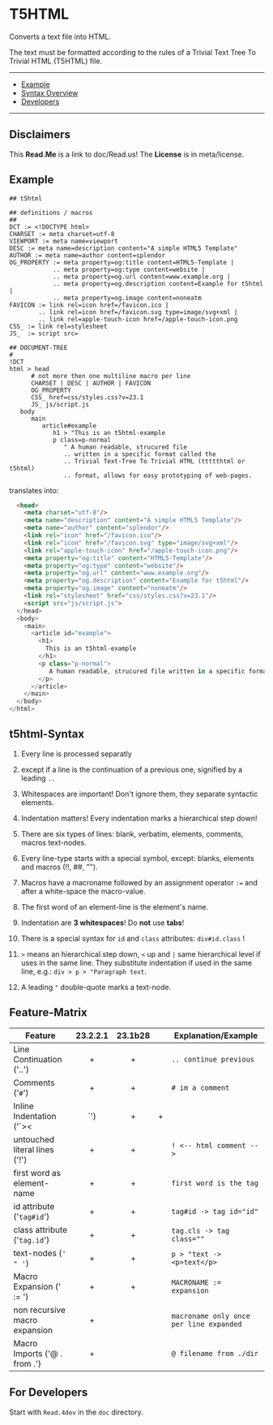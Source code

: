 T5HTML
======

Converts a text file into HTML. 

The text must be formatted according to the rules of a Trivial Text Tree To
Trivial HTML (T5HTML) file.

---

- [Example](#example)
- [Syntax Overview](#t5html-syntax)
- [Developers](#for-developers)

---

## Disclaimers

This **Read.Me** is a link to doc/Read.us!
The **License** is in meta/license.


## Example

```t5html
## t5html

## definitions / macros
##
DCT := <!DOCTYPE html>
CHARSET := meta charset=utf-8
VIEWPORT := meta name=viewport
DESC := meta name=description content="A simple HTML5 Template"
AUTHOR := meta name=author content=splendor
OG_PROPERTY := meta property=og:title content=HTML5-Template |
            .. meta property=og:type content=website |
            .. meta property=og.url content=www.example.org |
            .. meta property=og.description content=Example for t5html |
            .. meta property=og.image content=noneatm
FAVICON := link rel=icon href=/favicon.ico |
        .. link rel=icon href=/favicon.svg type=image/svg+xml |
        .. link rel=apple-touch-icon href=/apple-touch-icon.png
CSS_ := link rel=stylesheet 
JS_  := script src=

## DOCUMENT-TREE
#
!DCT
html > head
      # not more then one multiline macro per line
      CHARSET | DESC | AUTHOR | FAVICON
      OG_PROPERTY
      CSS_ href=css/styles.css?v=23.1
      JS_ js/script.js
   body
      main
         article#example
            h1 > "This is an t5html-example
            p class=p-normal
               " A human readable, strucured file
               .. written in a specific format called the
               .. Trivial Text-Tree To Trivial HTML (ttttthtml or t5html)
               .. format, allows for easy prototyping of web-pages.

```

translates into:

```html
  <head>
    <meta charset="utf-8"/>
    <meta name="description" content="A simple HTML5 Template"/>
    <meta name="author" content="splendor"/>
    <link rel="icon" href="/favicon.ico"/>
    <link rel="icon" href="/favicon.svg" type="image/svg+xml"/>
    <link rel="apple-touch-icon" href="/apple-touch-icon.png"/>
    <meta property="og:title" content="HTML5-Template"/>
    <meta property="og:type" content="website"/>
    <meta property="og.url" content="www.example.org"/>
    <meta property="og.description" content="Example for t5html"/>
    <meta property="og.image" content="noneatm"/>
    <link rel="stylesheet" href="css/styles.css?v=23.1"/>
    <script src="js/script.js">
  </head>
  <body>
    <main>
      <article id="example">
        <h1>
          This is an t5html-example
        </h1>
        <p class="p-normal">
           A human readable, strucured file written in a specific format called the Trivial Text-Tree To Trivial HTML (ttttthtml or t5html) format, allows for easy prototyping of web-pages.
        </p>
      </article>
    </main>
  </body>
</html>
```


## t5html-Syntax

1. Every line is processed separatly

2. except if a line is the continuation of a previous one, signified by a
   leading `..`

3. Whitespaces are important! Don't ignore them, they separate syntactic
   elements.

4. Indentation matters! Every indentation marks a hierarchical step down!

5. There are six types of lines: blank, verbatim, elements, comments, macros
   text-nodes.

6. Every line-type starts with a special symbol, except: blanks, elements and
   macros (!!, ##, "").

7. Macros have a macroname followed by an assignment operator `:=` and after a
   white-space the macro-value.

8. The first word of an element-line is the element's name.

9. Indentation are **3 whitespaces**! Do **not** use **tabs**!

10. There is a special syntax for `id` and `class` attributes: `div#id.class` !

11. `>` means an hierarchical step down, `<` up and `|` same hierarchical level
    if uses in the same line. They substitute indentation if used in the same
    line, e.g.: `div > p > "Paragraph text`.

12. A leading `"` double-quote marks a text-node.


## Feature-Matrix

| Feature                       | 23.2.2.1 | 23.1b28 |         | Explanation/Example       | 
| ----------------------------- | :------: | :-----: | :-----: | ------------------------- |
| Line Continuation ('..')      |     +    |    +    |         | `.. continue previous    `|
| Comments ('`#`')              |     +    |    +    |         | `# im a comment          `|
| Inline Indentation ('`><|`')  |     +    |    +    |         | `div > h1 > div > p      `|
| untouched literal lines ('!') |     +    |    +    |         | `! <-- html comment -->  `|
| first word as element-name    |     +    |    +    |         | `first word is the tag   `|
| id attribute ('`tag#id`')     |     +    |    +    |         | `tag#id -> tag id="id"   `|
| class attribute ('`tag.id`')  |     +    |    +    |         | `tag.cls -> tag class="" `|
| text-nodes (`' " '`)          |     +    |    +    |         | `p > "text -> <p>text</p>`|
| Macro Expansion (' := ')      |     +    |    +    |         | `MACRONAME := expansion  `|
| non recursive macro expansion |     +    |         |         |`macroname only once per line expanded`|
| Macro Imports ('@ . from .')  |     +    |         |         | `@ filename from ./dir   `|
 
 
## For Developers

Start with `Read.4dev` in the `doc` directory.


[//]: # ( vi: set et ts=4 sw=4 ai ft=markdown tw=80 cc=+0 spl=en: )
